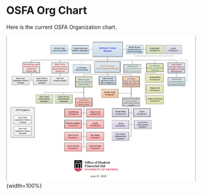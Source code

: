 # OSFA Org Chart

Here is the current OSFA Organization chart.

![(\#fig:label)OSFA Org Chart](images/OSFAOrgChart.png){width=100%}
